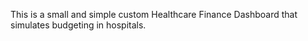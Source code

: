 This is a small and simple custom Healthcare Finance Dashboard that simulates budgeting in hospitals.
